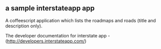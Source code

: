 a sample interstateapp app
---

A coffeescript application which lists the roadmaps and roads (title and description only).

The developer documentation for interstate app - (http://developers.interstateapp.com/)

